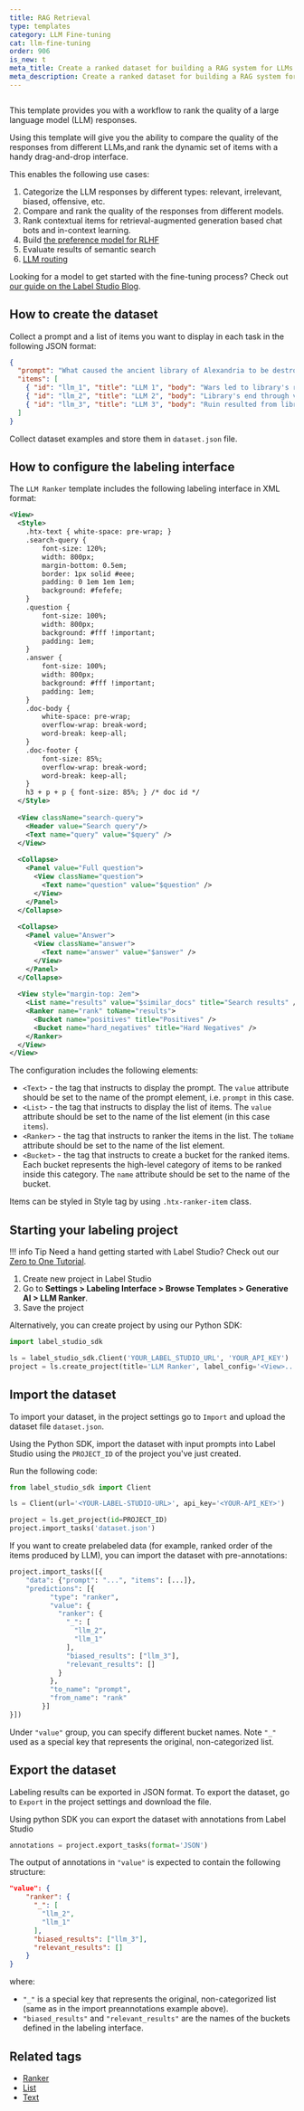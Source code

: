 ```yaml
---
title: RAG Retrieval
type: templates
category: LLM Fine-tuning
cat: llm-fine-tuning
order: 906
is_new: t
meta_title: Create a ranked dataset for building a RAG system for LLMs with Label Studio
meta_description: Create a ranked dataset for building a RAG system for LLMs with Label Studio for your machine learning and data science projects.
---
```


<img src="/images/templates/llm-ranker.png" alt="" class="gif-border" />

This template provides you with a workflow to rank the quality of a large language model (LLM) responses.

Using this template will give you the ability to compare the quality of the responses from different LLMs,and rank the dynamic set of items with a handy drag-and-drop interface.

This enables the following use cases:

1. Categorize the LLM responses by different types: relevant, irrelevant, biased, offensive, etc.
2. Compare and rank the quality of the responses from different models.
3. Rank contextual items for retrieval-augmented generation based chat bots and in-context learning.
4. Build [the preference model for RLHF](https://github.com/heartexlabs/RLHF)
5. Evaluate results of semantic search
6. [LLM routing](https://betterprogramming.pub/unifying-llm-powered-qa-techniques-with-routing-abstractions-438e2499a0d0)

Looking for a model to get started with the fine-tuning process? Check out [our guide on the Label Studio Blog](https://labelstud.io/blog/five-large-language-models-you-can-fine-tune-today/).

## How to create the dataset

Collect a prompt and a list of items you want to display in each task in the following JSON format:

```json
{
  "prompt": "What caused the ancient library of Alexandria to be destroyed?",
  "items": [
    { "id": "llm_1", "title": "LLM 1", "body": "Wars led to library's ruin." },
    { "id": "llm_2", "title": "LLM 2", "body": "Library's end through various wars." },
    { "id": "llm_3", "title": "LLM 3", "body": "Ruin resulted from library wars." }
  ]
}
```

Collect dataset examples and store them in `dataset.json` file.

## How to configure the labeling interface

The `LLM Ranker` template includes the following labeling interface in XML format:

```xml
<View>
  <Style>
    .htx-text { white-space: pre-wrap; }
    .search-query {
    	font-size: 120%; 
    	width: 800px;
    	margin-bottom: 0.5em;
    	border: 1px solid #eee;
    	padding: 0 1em 1em 1em; 
    	background: #fefefe; 
    }
    .question {
    	font-size: 100%; 
    	width: 800px;
    	background: #fff !important;
    	padding: 1em; 
    }
    .answer {
    	font-size: 100%; 
    	width: 800px;
    	background: #fff !important;
    	padding: 1em; 
    }
    .doc-body { 
    	white-space: pre-wrap;   
    	overflow-wrap: break-word;
  		word-break: keep-all; 
    }
    .doc-footer { 
    	font-size: 85%;
    	overflow-wrap: break-word;
  		word-break: keep-all; 
    }
    h3 + p + p { font-size: 85%; } /* doc id */
  </Style>
  
  <View className="search-query">
    <Header value="Search query"/>
    <Text name="query" value="$query" />
  </View>
  
  <Collapse>
    <Panel value="Full question">
      <View className="question">
        <Text name="question" value="$question" />
      </View>
    </Panel>
  </Collapse>
  
  <Collapse>
    <Panel value="Answer">
      <View className="answer">
        <Text name="answer" value="$answer" />
      </View>
    </Panel>
  </Collapse>
  
  <View style="margin-top: 2em">
    <List name="results" value="$similar_docs" title="Search results" />
    <Ranker name="rank" toName="results">
      <Bucket name="positives" title="Positives" />
      <Bucket name="hard_negatives" title="Hard Negatives" />
    </Ranker>
  </View>
</View>
```

The configuration includes the following elements:

- `<Text>` - the tag that instructs to display the prompt. The `value` attribute should be set to the name of the prompt element, i.e. `prompt` in this case.
- `<List>` - the tag that instructs to display the list of items. The `value` attribute should be set to the name of the list element (in this case `items`).
- `<Ranker>` - the tag that instructs to ranker the items in the list. The `toName` attribute should be set to the name of the list element.
- `<Bucket>` - the tag that instructs to create a bucket for the ranked items. Each bucket represents the high-level category of items to be ranked inside this category. The `name` attribute should be set to the name of the bucket.

Items can be styled in Style tag by using `.htx-ranker-item` class.

## Starting your labeling project

!!! info Tip
    Need a hand getting started with Label Studio? Check out our [Zero to One Tutorial](https://labelstud.io/blog/zero-to-one-getting-started-with-label-studio/).

1. Create new project in Label Studio
2. Go to **Settings > Labeling Interface > Browse Templates > Generative AI > LLM Ranker**.
3. Save the project

Alternatively, you can create project by using our Python SDK:

```python
import label_studio_sdk

ls = label_studio_sdk.Client('YOUR_LABEL_STUDIO_URL', 'YOUR_API_KEY')
project = ls.create_project(title='LLM Ranker', label_config='<View>...</View>')
```

## Import the dataset

To import your dataset, in the project settings go to `Import` and upload the dataset file `dataset.json`.

Using the Python SDK, import the dataset with input prompts into Label Studio using the `PROJECT_ID` of the project you've just created.

Run the following code:

```python
from label_studio_sdk import Client

ls = Client(url='<YOUR-LABEL-STUDIO-URL>', api_key='<YOUR-API_KEY>')

project = ls.get_project(id=PROJECT_ID)
project.import_tasks('dataset.json')
```

If you want to create prelabeled data (for example, ranked order of the items produced by LLM), you can import the dataset with pre-annotations:

```python
project.import_tasks([{
    "data": {"prompt": "...", "items": [...]},
    "predictions": [{
          "type": "ranker",
          "value": {
            "ranker": {
              "_": [
                "llm_2",
                "llm_1"
              ],
              "biased_results": ["llm_3"],
              "relevant_results": []
            }
          },
          "to_name": "prompt",
          "from_name": "rank"
        }]
}])
```
Under `"value"` group, you can specify different bucket names. Note `"_"` used as a special key that represents the original, non-categorized list.

## Export the dataset

Labeling results can be exported in JSON format. To export the dataset, go to `Export` in the project settings and download the file.

Using python SDK you can export the dataset with annotations from Label Studio

```python
annotations = project.export_tasks(format='JSON')
```

The output of annotations in `"value"` is expected to contain the following structure:

```json
"value": {
    "ranker": {
      "_": [
        "llm_2",
        "llm_1"
      ],
      "biased_results": ["llm_3"],
      "relevant_results": []
    }
}
```

where:

- `"_"` is a special key that represents the original, non-categorized list (same as in the import preannotations example above).
- `"biased_results"` and `"relevant_results"` are the names of the buckets defined in the labeling interface.

## Related tags

- [Ranker](/tags/ranker.html)
- [List](/tags/list.html)
- [Text](/tags/text.html)
